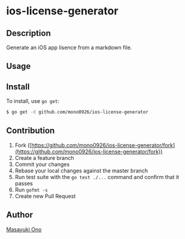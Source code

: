 ios-license-generator
====

## Description

Generate an iOS app lisence from a markdown file.

## Usage

## Install

To install, use `go get`:

```bash
$ go get -d github.com/mono0926/ios-license-generator
```

## Contribution

1. Fork ([https://github.com/mono0926/ios-license-generator/fork](https://github.com/mono0926/ios-license-generator/fork))
1. Create a feature branch
1. Commit your changes
1. Rebase your local changes against the master branch
1. Run test suite with the `go test ./...` command and confirm that it passes
1. Run `gofmt -s`
1. Create new Pull Request

## Author

[Masayuki Ono](https://github.com/mono0926)
